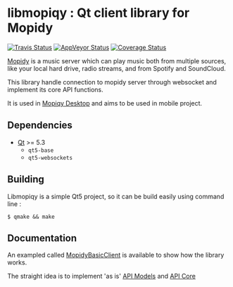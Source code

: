 # libmopiqy : Qt client library for Mopidy #

[![Travis Status](https://img.shields.io/travis/AlexandrePTJ/libmopiqy/develop.svg?style=flat-square)](https://travis-ci.org/AlexandrePTJ/libmopiqy)
[![AppVeyor Status](https://img.shields.io/appveyor/ci/AlexandrePTJ/libmopiqy/develop.svg?style=flat-square)](https://ci.appveyor.com/project/AlexandrePTJ/libmopiqy)
[![Coverage Status](https://img.shields.io/coveralls/AlexandrePTJ/libmopiqy/develop.svg?style=flat-square)](https://coveralls.io/r/AlexandrePTJ/libmopiqy?branch=develop)

[Mopidy](http://www.mopidy.com/) is a music server which can play music both from multiple sources, like your local hard drive, radio streams, and from Spotify and SoundCloud.

This library handle connection to mopidy server through websocket and implement its core API functions.

It is used in [Mopiqy Desktop](https://github.com/AlexandrePTJ/mopiqy_desktop) and aims to be used in mobile project.

## Dependencies ##

- [Qt](http://qt-project.org/) >= 5.3
  - `qt5-base`
  - `qt5-websockets`

## Building ##

Libmopiqy is a simple Qt5 project, so it can be build easily using command line :

    $ qmake && make

## Documentation ##

An exampled called [MopidyBasicClient](https://github.com/AlexandrePTJ/libmopiqy/tree/master/demos/mopidybasicclient) is available to show how the library works.

The straight idea is to implement 'as is' [API Models](http://docs.mopidy.com/en/latest/api/models/) and [API Core](http://docs.mopidy.com/en/latest/api/core/)
